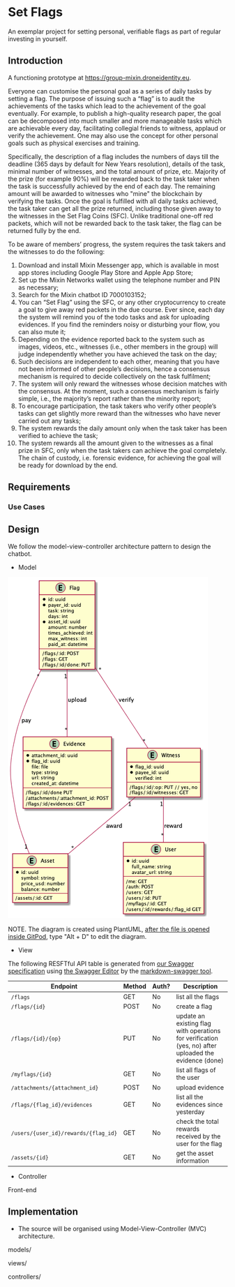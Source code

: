 # Set Flags
  
An exemplar project for setting personal, verifiable flags as part of regular investing in yourself.

## Introduction

A functioning prototype at https://group-mixin.droneidentity.eu.

Everyone can customise the personal goal as a series of daily tasks by setting a flag. The purpose of issuing such a “flag” is to audit the achievements of the tasks which lead to the achievement of the goal eventually. For example, to publish a high-quality research paper, the goal can be decomposed into much smaller and more manageable tasks which are achievable every day, facilitating collegial friends to witness, applaud or verify the achievement. One may also use the concept for other personal goals such as physical exercises and training.

Specifically, the description of a flag includes the numbers of days till the deadline (365 days by default for New Years resolution), details of the task, minimal number of witnesses, and the total amount of prize, etc. Majority of the prize (for example 90%) will be rewarded back to the task taker when the task is successfully achieved by the end of each day. The remaining amount will be awarded to witnesses who "mine" the blockchain by verifying the tasks. Once the goal is fulfilled with all daily tasks achieved, the task taker can get all the prize returned, including those given away to the witnesses in the Set Flag Coins (SFC). Unlike traditional one-off red packets, which will not be rewarded back to the task taker, the flag can be returned fully by the end. 

To be aware of members’ progress, the system requires the task takers and the witnesses to do the following:
1. Download and install Mixin Messenger app, which is available in most app stores including Google Play Store and Apple App Store; 
2. Set up the Mixin Networks wallet using the telephone number and PIN as necessary; 
3. Search for the Mixin chatbot ID 7000103152;
4. You can “Set Flag” using the SFC, or any other cryptocurrency to create a goal to give away red packets in the due course. Ever since, each day the system will remind you of the todo tasks and ask for uploading evidences. If you find the reminders noisy or disturbing your flow, you can also mute it;
5. Depending on the evidence reported back to the system such as images, videos, etc., witnesses (i.e., other members in the group) will judge independently whether you have achieved the task on the day;
6. Such decisions are independent to each other, meaning that you have not been informed of other people’s decisions, hence a consensus mechanism is required to decide collectively on the task fulfilment;
7. The system will only reward the witnesses whose decision matches with the consensus. At the moment, such a consensus mechanism is fairly simple, i.e., the majority’s report rather than the minority report;
8. To encourage participation, the task takers who verify other people’s tasks can get slightly more reward than the witnesses who have never carried out any tasks;
9. The system rewards the daily amount only when the task taker has been verified to achieve the task;
10. The system rewards all the amount given to the witnesses as a final prize in SFC, only when the task takers can achieve the goal completely. The chain of custody, i.e. forensic evidence, for achieving the goal will be ready for download by the end.

## Requirements

### Use Cases

## Design

We follow the model-view-controller architecture pattern to design the chatbot.

* Model

![Entity Relationship diagram](https://github.com/PioneerDev/setflags/blob/master/docs/models.png)

NOTE. The diagram is created using PlantUML, [after the file is opened inside GitPod](https://gitpod.io/#https://github.com/PioneerDev/setflags/blob/master/docs/models.puml), type "Alt + D" to edit the diagram.

* View

The following RESFTful API table is generated from [our Swagger specification](https://github.com/PioneerDev/setflags/blob/master/docs/models.yml) using [the Swagger Editor](https://editor.swagger.io) by the [markdown-swagger tool](https://github.com/rmariuzzo/markdown-swagger).
<!-- markdown-swagger -->
 Endpoint                             | Method | Auth? | Description                                                                                          
 ------------------------------------ | ------ | ----- | -----------------------------------------------------------------------------------------------------
 `/flags`                             | GET    | No    | list all the flags                                                                                   
 `/flags/{id}`                        | POST   | No    | create a flag                                                                                        
 `/flags/{id}/{op}`                   | PUT    | No    | update an existing flag with operations for verification (yes, no) after uploaded the evidence (done)
 `/myflags/{id}`                      | GET    | No    | list all flags of the user                                                                           
 `/attachments/{attachment_id}`       | POST   | No    | upload evidence                                                                                      
 `/flags/{flag_id}/evidences`         | GET    | No    | list all the evidences since yesterday                                                               
 `/users/{user_id}/rewards/{flag_id}` | GET    | No    | check the total rewards received by the user for the flag                                            
 `/assets/{id}`                       | GET    | No    | get the asset information                                                                            
<!-- /markdown-swagger -->

* Controller

Front-end

## Implementation

* The source will be organised using Model-View-Controller (MVC) architecture.

models/

views/

controllers/

